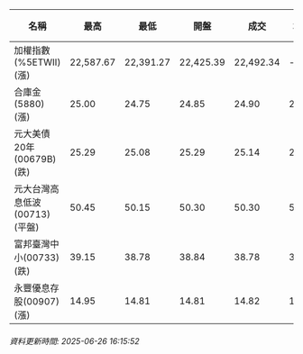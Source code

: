 | 名稱 | 最高 | 最低 | 開盤 | 成交 | 均價 | 成交金額(億) | 昨收 | 漲跌幅 | 漲跌 | 總量 | 昨量 | 振幅 |
| -------- | -------- | -------- | -------- |-------- | -------- | -------- |-------- |-------- |-------- | -------- | -------- |-------- |
|加權指數(%5ETWII) (漲)|22,587.67|22,391.27|22,425.39|22,492.34|-|3,890.61|22,430.61|0.28%|61.73|6,316,076|0|0.88%|
|合庫金(5880) (漲)|25.00|24.75|24.85|24.90|24.91|3.16|24.85|0.20%|0.05|12,669|11,476|1.01%|
|元大美債20年(00679B) (跌)|25.29|25.08|25.29|25.14|25.15|14.54|25.29|0.59%|0.15|57,804|36,490|0.83%|
|元大台灣高息低波(00713) (平盤)|50.45|50.15|50.30|50.30|50.29|3.05|50.30|0.00%|0.00|6,070|8,434|0.60%|
|富邦臺灣中小(00733) (跌)|39.15|38.78|38.84|38.78|38.98|0.443|38.80|0.05%|0.02|1,137|534|0.95%|
|永豐優息存股(00907) (漲)|14.95|14.81|14.81|14.82|14.88|0.296|14.81|0.07%|0.01|1,987|2,195|0.95%|
###### 資料更新時間: 2025-06-26 16:15:52